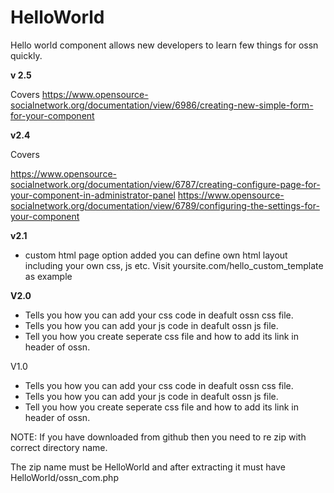 HelloWorld
==========

Hello world component allows new developers to learn few things for ossn quickly.

**v 2.5**

Covers https://www.opensource-socialnetwork.org/documentation/view/6986/creating-new-simple-form-for-your-component


**v2.4**

Covers

https://www.opensource-socialnetwork.org/documentation/view/6787/creating-configure-page-for-your-component-in-administrator-panel
https://www.opensource-socialnetwork.org/documentation/view/6789/configuring-the-settings-for-your-component

**v2.1**

- custom html page option added you can define own html layout including your own css, js etc.  Visit yoursite.com/hello_custom_template  as example

**V2.0**

 - Tells you how you can add your css code in deafult ossn css file.
 - Tells you how you can add your js code in deafult ossn js file.
 - Tell you how you create seperate css file and how to add its link in
 header of ossn.
 
V1.0
* Tells you how you can add your css code in deafult ossn css file.
* Tells you how you can add your js code in deafult ossn js file.
* Tell you how you create seperate css file and how to add its link in header of ossn.

NOTE: If you have downloaded from github then you need to re zip with correct directory name.

The zip name must be HelloWorld and after extracting it must have HelloWorld/ossn_com.php
